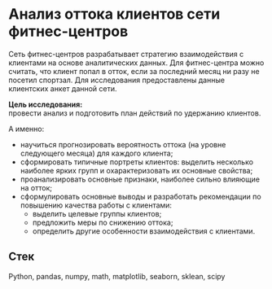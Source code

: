 # Анализ оттока клиентов сети фитнес-центров

Сеть фитнес-центров разрабатывает стратегию взаимодействия с клиентами на основе аналитических данных.
Для фитнес-центра можно считать, что клиент попал в отток, если за последний месяц ни разу не посетил спортзал. 
Для исследования предоставлены данные клиентских анкет данной сети. 

**Цель исследования:**   
провести анализ и подготовить план действий по удержанию клиентов.

А именно:
- научиться прогнозировать вероятность оттока (на уровне следующего месяца) для каждого клиента;
- сформировать типичные портреты клиентов: выделить несколько наиболее ярких групп и охарактеризовать их основные свойства;
- проанализировать основные признаки, наиболее сильно влияющие на отток;
- сформулировать основные выводы и разработать рекомендации по повышению качества работы с клиентами:
   * выделить целевые группы клиентов;
   * предложить меры по снижению оттока;
   * определить другие особенности взаимодействия с клиентами.

## Стек

Python, pandas, numpy, math, matplotlib, seaborn, sklean, scipy